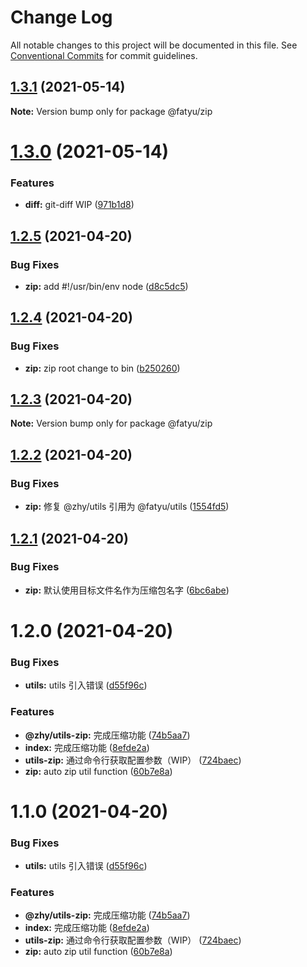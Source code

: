 # Change Log

All notable changes to this project will be documented in this file.
See [Conventional Commits](https://conventionalcommits.org) for commit guidelines.

## [1.3.1](https://github.com/Arima-P/zhy-utils/compare/@fatyu/zip@1.3.0...@fatyu/zip@1.3.1) (2021-05-14)

**Note:** Version bump only for package @fatyu/zip





# [1.3.0](https://github.com/Arima-P/zhy-utils/compare/@fatyu/zip@1.2.5...@fatyu/zip@1.3.0) (2021-05-14)


### Features

* **diff:** git-diff WIP ([971b1d8](https://github.com/Arima-P/zhy-utils/commit/971b1d821e32a6ad7770e77e653d96a12dc8641e))





## [1.2.5](https://github.com/Arima-P/zhy-utils/compare/@fatyu/zip@1.2.4...@fatyu/zip@1.2.5) (2021-04-20)


### Bug Fixes

* **zip:** add #!/usr/bin/env node ([d8c5dc5](https://github.com/Arima-P/zhy-utils/commit/d8c5dc5f25f282cab639dc247e874a5dec7dff8d))





## [1.2.4](https://github.com/Arima-P/zhy-utils/compare/@fatyu/zip@1.2.3...@fatyu/zip@1.2.4) (2021-04-20)


### Bug Fixes

* **zip:** zip root change to bin ([b250260](https://github.com/Arima-P/zhy-utils/commit/b250260b874f53c289e57299077021b88bbf89e9))





## [1.2.3](https://github.com/Arima-P/zhy-utils/compare/@fatyu/zip@1.2.2...@fatyu/zip@1.2.3) (2021-04-20)

**Note:** Version bump only for package @fatyu/zip





## [1.2.2](https://github.com/Arima-P/zhy-utils/compare/@fatyu/zip@1.2.1...@fatyu/zip@1.2.2) (2021-04-20)


### Bug Fixes

* **zip:** 修复 @zhy/utils 引用为 @fatyu/utils ([1554fd5](https://github.com/Arima-P/zhy-utils/commit/1554fd53f14557b2bd54b284b221e4af2a7acf64))





## [1.2.1](https://github.com/Arima-P/zhy-utils/compare/@fatyu/zip@1.2.0...@fatyu/zip@1.2.1) (2021-04-20)


### Bug Fixes

* **zip:** 默认使用目标文件名作为压缩包名字 ([6bc6abe](https://github.com/Arima-P/zhy-utils/commit/6bc6abeb77a61f622d9f7eaa99cb6c21bd46d50c))





# 1.2.0 (2021-04-20)


### Bug Fixes

* **utils:** utils 引入错误 ([d55f96c](https://github.com/Arima-P/zhy-utils/commit/d55f96cc2b0994ff4d0d91931d89d4270109e5d1))


### Features

* **@zhy/utils-zip:** 完成压缩功能 ([74b5aa7](https://github.com/Arima-P/zhy-utils/commit/74b5aa79e7f9891d38a898efc5b6cac6d93d9349))
* **index:** 完成压缩功能 ([8efde2a](https://github.com/Arima-P/zhy-utils/commit/8efde2a104ab4f6d63597f9f8dfdc78e34b72393))
* **utils-zip:** 通过命令行获取配置参数（WIP） ([724baec](https://github.com/Arima-P/zhy-utils/commit/724baecd8cc4a203fa424a3895176c9012c53a81))
* **zip:** auto zip util function ([60b7e8a](https://github.com/Arima-P/zhy-utils/commit/60b7e8a141341232f04b5285a935bd8ca702bee4))





# 1.1.0 (2021-04-20)


### Bug Fixes

* **utils:** utils 引入错误 ([d55f96c](https://github.com/Arima-P/zhy-utils/commit/d55f96cc2b0994ff4d0d91931d89d4270109e5d1))


### Features

* **@zhy/utils-zip:** 完成压缩功能 ([74b5aa7](https://github.com/Arima-P/zhy-utils/commit/74b5aa79e7f9891d38a898efc5b6cac6d93d9349))
* **index:** 完成压缩功能 ([8efde2a](https://github.com/Arima-P/zhy-utils/commit/8efde2a104ab4f6d63597f9f8dfdc78e34b72393))
* **utils-zip:** 通过命令行获取配置参数（WIP） ([724baec](https://github.com/Arima-P/zhy-utils/commit/724baecd8cc4a203fa424a3895176c9012c53a81))
* **zip:** auto zip util function ([60b7e8a](https://github.com/Arima-P/zhy-utils/commit/60b7e8a141341232f04b5285a935bd8ca702bee4))
